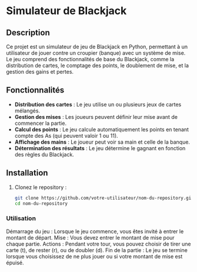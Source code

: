 # Simulateur de Blackjack

## Description
Ce projet est un simulateur de jeu de Blackjack en Python, permettant à un utilisateur de jouer contre un croupier (banque) avec un système de mise. Le jeu comprend des fonctionnalités de base du Blackjack, comme la distribution de cartes, le comptage des points, le doublement de mise, et la gestion des gains et pertes.

## Fonctionnalités
- **Distribution des cartes** : Le jeu utilise un ou plusieurs jeux de cartes mélangés.
- **Gestion des mises** : Les joueurs peuvent définir leur mise avant de commencer la partie.
- **Calcul des points** : Le jeu calcule automatiquement les points en tenant compte des As (qui peuvent valoir 1 ou 11).
- **Affichage des mains** : Le joueur peut voir sa main et celle de la banque.
- **Détermination des résultats** : Le jeu détermine le gagnant en fonction des règles du Blackjack.

## Installation
1. Clonez le repository :
   ```bash
   git clone https://github.com/votre-utilisateur/nom-du-repository.git
   cd nom-du-repository
   
### Utilisation
Démarrage du jeu : Lorsque le jeu commence, vous êtes invité à entrer le montant de départ.
Mise : Vous devez entrer le montant de mise pour chaque partie.
Actions : Pendant votre tour, vous pouvez choisir de tirer une carte (t), de rester (r), ou de doubler (d).
Fin de la partie : Le jeu se termine lorsque vous choisissez de ne plus jouer ou si votre montant de mise est épuisé.
